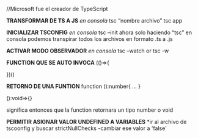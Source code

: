 //Microsoft fue el creador de TypeScript

**TRANSFORMAR DE TS A JS**
*en consola*
tsc “nombre archivo”
tsc app

**INICIALIZAR TSCONFIG**
*en consola*
tsc –init
ahora solo haciendo “tsc”  en consola podemos transpirar todos los archivos en formato .ts a .js

**ACTIVAR MODO OBSERVADOR**
*en consola*
tsc –watch or tsc -w


**FUNCTION QUE SE AUTO INVOCA**
(()=>{

})()

**RETORNO DE UNA FUNTION**
function ():number{
  ...
}

():void=>{}

significa entonces que la function retornara un tipo number o void 


**PERMITIR ASIGNAR VALOR UNDEFINED A VARIABLES**
*ir al archivo de tscoonfig y  buscar strictNullChecks 
  -cambiar ese valor a 'false'

